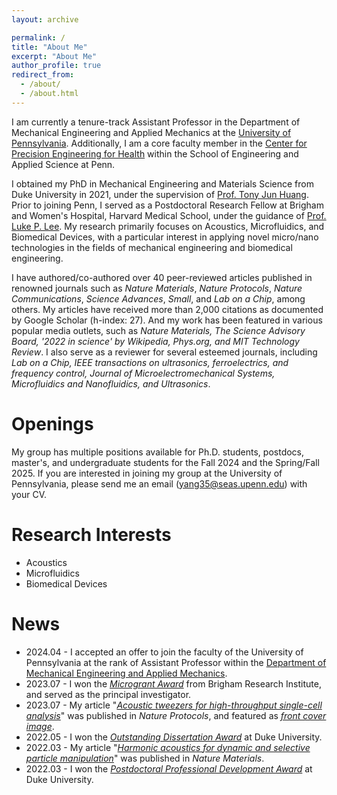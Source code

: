 ```yaml
---
layout: archive

permalink: /
title: "About Me"
excerpt: "About Me"
author_profile: true
redirect_from: 
  - /about/
  - /about.html
---
```


I am currently a tenure-track Assistant Professor in the Department of Mechanical Engineering and Applied Mechanics at the [University of Pennsylvania](https://www.upenn.edu/). Additionally, I am a core faculty member in the [Center for Precision Engineering for Health](https://cpe4h.seas.upenn.edu/) within the School of Engineering and Applied Science at Penn. 

I obtained my PhD in Mechanical Engineering and Materials Science from Duke University in 2021, under the supervision of [Prof. Tony Jun Huang](https://acoustofluidics.pratt.duke.edu/people/tony-jun-huang). Prior to joining Penn, I served as a Postdoctoral Research Fellow at Brigham and Women's Hospital, Harvard Medical School, under the guidance of [Prof. Luke P. Lee](https://connects.catalyst.harvard.edu/Profiles/display/Person/165825). My research primarily focuses on Acoustics, Microfluidics, and Biomedical Devices, with a particular interest in applying novel micro/nano technologies in the fields of mechanical engineering and biomedical engineering. 

I have authored/co-authored over 40 peer-reviewed articles published in renowned journals such as _Nature Materials_, _Nature Protocols_, _Nature Communications_, _Science Advances_, _Small_, and _Lab on a Chip_, among others. My articles have received more than 2,000 citations as documented by Google Scholar (h-index: 27). And my work has been featured in various popular media outlets, such as _Nature Materials, The Science Advisory Board, '2022 in science' by Wikipedia, Phys.org, and MIT Technology Review_. I also serve as a reviewer for several esteemed journals, including _Lab on a Chip, IEEE transactions on ultrasonics, ferroelectrics, and frequency control, Journal of Microelectromechanical Systems, Microfluidics and Nanofluidics, and Ultrasonics_. 

Openings
======
My group has multiple positions available for Ph.D. students, postdocs, master's, and undergraduate students for the Fall 2024 and the Spring/Fall 2025. If you are interested in joining my group at the University of Pennsylvania, please send me an email (yang35@seas.upenn.edu) with your CV.

Research Interests
======
* Acoustics
* Microfluidics
* Biomedical Devices

News
======
* 2024.04 - I accepted an offer to join the faculty of the University of Pennsylvania at the rank of Assistant Professor within the [Department of Mechanical Engineering and Applied Mechanics](https://www.me.upenn.edu/). 
* 2023.07 - I won the [_Microgrant Award_](http://www.bwhresearch.org/microgrants/) from Brigham Research Institute, and served as the principal investigator. 
* 2023.07 - My article "[_Acoustic tweezers for high-throughput single-cell analysis_](https://www.nature.com/articles/s41596-023-00844-5)" was published in _Nature Protocols_, and featured as [_front cover image_](https://www.nature.com/nprot/volumes/18/issues/8). 
* 2022.05 - I won the [_Outstanding Dissertation Award_](https://pratt.duke.edu/about/news/duke-engineering-celebrates-class-2022) at Duke University. 
* 2022.03 - My article "[_Harmonic acoustics for dynamic and selective particle manipulation_](https://www.nature.com/articles/s41563-022-01210-8)" was published in _Nature Materials_. 
* 2022.03 - I won the [_Postdoctoral Professional Development Award_](https://postdoc.duke.edu/2022-duke-postdoctoral-professional-development-award-winners) at Duke University. 
